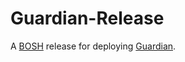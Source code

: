 # Guardian-Release

A [BOSH](http://docs.cloudfoundry.org/bosh/) release for deploying
[Guardian](https://github.com/cloudfoundry-incubator/guardian).
